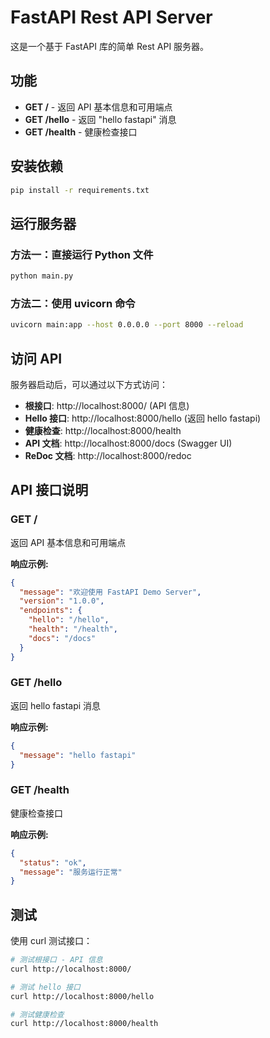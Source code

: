 # FastAPI Rest API Server

这是一个基于 FastAPI 库的简单 Rest API 服务器。

## 功能

- **GET /** - 返回 API 基本信息和可用端点
- **GET /hello** - 返回 "hello fastapi" 消息
- **GET /health** - 健康检查接口

## 安装依赖

```bash
pip install -r requirements.txt
```

## 运行服务器

### 方法一：直接运行 Python 文件
```bash
python main.py
```

### 方法二：使用 uvicorn 命令
```bash
uvicorn main:app --host 0.0.0.0 --port 8000 --reload
```

## 访问 API

服务器启动后，可以通过以下方式访问：

- **根接口**: http://localhost:8000/ (API 信息)
- **Hello 接口**: http://localhost:8000/hello (返回 hello fastapi)
- **健康检查**: http://localhost:8000/health
- **API 文档**: http://localhost:8000/docs (Swagger UI)
- **ReDoc 文档**: http://localhost:8000/redoc

## API 接口说明

### GET /
返回 API 基本信息和可用端点

**响应示例:**
```json
{
  "message": "欢迎使用 FastAPI Demo Server",
  "version": "1.0.0",
  "endpoints": {
    "hello": "/hello",
    "health": "/health",
    "docs": "/docs"
  }
}
```

### GET /hello
返回 hello fastapi 消息

**响应示例:**
```json
{
  "message": "hello fastapi"
}
```

### GET /health
健康检查接口

**响应示例:**
```json
{
  "status": "ok",
  "message": "服务运行正常"
}
```

## 测试

使用 curl 测试接口：

```bash
# 测试根接口 - API 信息
curl http://localhost:8000/

# 测试 hello 接口
curl http://localhost:8000/hello

# 测试健康检查
curl http://localhost:8000/health
```

